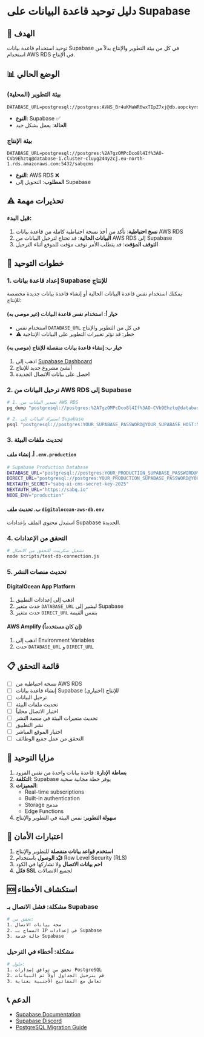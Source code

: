# دليل توحيد قاعدة البيانات على Supabase

## 🎯 الهدف

توحيد استخدام قاعدة بيانات Supabase في كل من بيئة التطوير والإنتاج بدلاً من استخدام AWS RDS في الإنتاج.

## 📊 الوضع الحالي

### بيئة التطوير (المحلية)
```
DATABASE_URL=postgresql://postgres:AVNS_Br4uKMaWR6wxTIpZ7xj@db.uopckyrdhlvsxnvcobbw.supabase.co:5432/postgres
```
- **النوع**: Supabase ✅
- **الحالة**: يعمل بشكل جيد

### بيئة الإنتاج
```
DATABASE_URL=postgresql://postgres:%2A7gzOMPcDco8l4If%3AO-CVb9Ehztq@database-1.cluster-cluyg244y2cj.eu-north-1.rds.amazonaws.com:5432/sabqcms
```
- **النوع**: AWS RDS ❌
- **المطلوب**: التحويل إلى Supabase

## ⚠️ تحذيرات مهمة

### قبل البدء:
1. **نسخ احتياطية**: تأكد من أخذ نسخة احتياطية كاملة من قاعدة بيانات AWS RDS
2. **البيانات الحالية**: قد تحتاج لترحيل البيانات من AWS RDS إلى Supabase
3. **التوقف المؤقت**: قد يتطلب الأمر توقف مؤقت للموقع أثناء الترحيل

## 🔧 خطوات التوحيد

### 1. إعداد قاعدة بيانات Supabase للإنتاج

يمكنك استخدام نفس قاعدة البيانات الحالية أو إنشاء قاعدة بيانات جديدة مخصصة للإنتاج:

#### خيار أ: استخدام نفس قاعدة البيانات (غير موصى به)
- استخدام نفس `DATABASE_URL` في كل من التطوير والإنتاج
- ⚠️ خطر: قد تؤثر تغييرات التطوير على البيانات الإنتاجية

#### خيار ب: إنشاء قاعدة بيانات منفصلة للإنتاج (موصى به)
1. اذهب إلى [Supabase Dashboard](https://app.supabase.com)
2. أنشئ مشروع جديد للإنتاج
3. احصل على بيانات الاتصال الجديدة

### 2. ترحيل البيانات من AWS RDS إلى Supabase

```bash
# 1. تصدير البيانات من AWS RDS
pg_dump "postgresql://postgres:%2A7gzOMPcDco8l4If%3AO-CVb9Ehztq@database-1.cluster-cluyg244y2cj.eu-north-1.rds.amazonaws.com:5432/sabqcms" > production_backup.sql

# 2. استيراد البيانات إلى Supabase
psql "postgresql://postgres:YOUR_SUPABASE_PASSWORD@YOUR_SUPABASE_HOST:5432/postgres" < production_backup.sql
```

### 3. تحديث ملفات البيئة

#### أ. إنشاء ملف `.env.production`
```bash
# Supabase Production Database
DATABASE_URL="postgresql://postgres:YOUR_PRODUCTION_SUPABASE_PASSWORD@YOUR_PRODUCTION_SUPABASE_HOST:5432/postgres"
DIRECT_URL="postgresql://postgres:YOUR_PRODUCTION_SUPABASE_PASSWORD@YOUR_PRODUCTION_SUPABASE_HOST:5432/postgres"
NEXTAUTH_SECRET="sabq-ai-cms-secret-key-2025"
NEXTAUTH_URL="https://sabq.io"
NODE_ENV="production"
```

#### ب. تحديث ملف `digitalocean-aws-db.env`
استبدل محتوى الملف بإعدادات Supabase الجديدة.

### 4. التحقق من الإعدادات

```bash
# تشغيل سكريبت للتحقق من الاتصال
node scripts/test-db-connection.js
```

### 5. تحديث منصات النشر

#### DigitalOcean App Platform
1. اذهب إلى إعدادات التطبيق
2. حدث متغير `DATABASE_URL` ليشير إلى Supabase
3. حدث متغير `DIRECT_URL` بنفس القيمة

#### AWS Amplify (إن كان مستخدماً)
1. اذهب إلى Environment Variables
2. حدث `DATABASE_URL` و `DIRECT_URL`

## 📋 قائمة التحقق

- [ ] نسخة احتياطية من AWS RDS
- [ ] إنشاء قاعدة بيانات Supabase للإنتاج (اختياري)
- [ ] ترحيل البيانات
- [ ] تحديث ملفات البيئة
- [ ] اختبار الاتصال محلياً
- [ ] تحديث متغيرات البيئة في منصة النشر
- [ ] نشر التطبيق
- [ ] اختبار الموقع المباشر
- [ ] التحقق من عمل جميع الوظائف

## 🚀 مزايا التوحيد

1. **بساطة الإدارة**: قاعدة بيانات واحدة من نفس المزود
2. **التكلفة**: Supabase يوفر خطة مجانية سخية
3. **المميزات**: 
   - Real-time subscriptions
   - Built-in authentication
   - Storage مدمج
   - Edge Functions
4. **سهولة التطوير**: نفس البيئة في التطوير والإنتاج

## 🔐 اعتبارات الأمان

1. **استخدم قواعد بيانات منفصلة** للتطوير والإنتاج
2. **قيّد الوصول** باستخدام Row Level Security (RLS)
3. **احم بيانات الاتصال** ولا تشاركها في الكود
4. **فعّل SSL** لجميع الاتصالات

## 🆘 استكشاف الأخطاء

### مشكلة: فشل الاتصال بـ Supabase
```bash
# تحقق من:
1. صحة بيانات الاتصال
2. السماح بـ IP في إعدادات Supabase
3. حالة خدمة Supabase
```

### مشكلة: أخطاء في الترحيل
```bash
# حلول:
1. تحقق من توافق إصدارات PostgreSQL
2. قم بترحيل الجداول أولاً ثم البيانات
3. تعامل مع المفاتيح الأجنبية بعناية
```

## 📞 الدعم

- [Supabase Documentation](https://supabase.com/docs)
- [Supabase Discord](https://discord.supabase.com)
- [PostgreSQL Migration Guide](https://www.postgresql.org/docs/current/migration.html) 